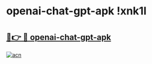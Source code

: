 # openai-chat-gpt-apk !xnk1l

# <h2><a href="https://p9pw33.esa.edu.pl?title=openai-chat-gpt-apk&ref=xnk1l">🔗👉 🔴 openai-chat-gpt-apk</a></h2>

[![acn](https://github.com/user-attachments/assets/0f9c940e-d8b0-45ae-aac7-cd30a18b3e1c)](https://p9pw33.esa.edu.pl?title=openai-chat-gpt-apk&ref=xnk1l)

